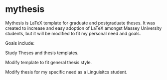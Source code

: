 # mythesis
Mythesis is LaTeX template for graduate and postgraduate theses. It was created to increase and easy adoption
of LaTeX amongst Massey University students, but it will be modified to fit my personal need and goals.

Goals include:

Study Theses and thesis templates.

Modify template to fit general thesis style.

Modify thesis for my specific need as a Linguisitcs student.
